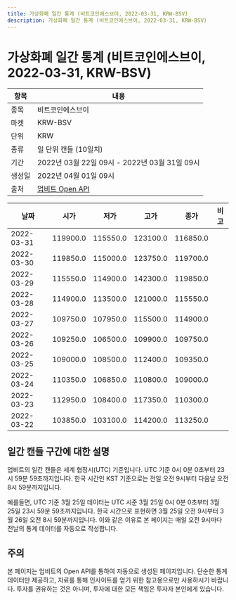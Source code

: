 ```yaml
---
title: 가상화폐 일간 통계 (비트코인에스브이, 2022-03-31, KRW-BSV)
description: 가상화폐 일간 통계 (비트코인에스브이, 2022-03-31, KRW-BSV)
---
```



가상화폐 일간 통계 (비트코인에스브이, 2022-03-31, KRW-BSV)
===

|항목|내용|
|--|--|
|종목|비트코인에스브이|
|마켓|KRW-BSV|
|단위|KRW|
|종류|일 단위 캔들 (10일치)|
|기간|2022년 03월 22일 09시 - 2022년 03월 31일 09시|
|생성일|2022년 04월 01일 09시|
|출처|[업비트 Open API](https://docs.upbit.com)|


|날짜|시가|저가|고가|종가|비고|
|--|--|--|--|--|--|
|2022-03-31|119900.0|115550.0|123100.0|116850.0|    |
|2022-03-30|119850.0|115000.0|123750.0|119700.0|    |
|2022-03-29|115550.0|114900.0|142300.0|119850.0|    |
|2022-03-28|114900.0|113500.0|121000.0|115550.0|    |
|2022-03-27|109750.0|107950.0|115500.0|114900.0|    |
|2022-03-26|109250.0|106500.0|109900.0|109750.0|    |
|2022-03-25|109000.0|108500.0|112400.0|109350.0|    |
|2022-03-24|110350.0|106850.0|110800.0|109000.0|    |
|2022-03-23|112950.0|108400.0|117350.0|110300.0|    |
|2022-03-22|103850.0|103100.0|114200.0|113250.0|    |


일간 캔들 구간에 대한 설명
---


업비트의 일간 캔들은 세계 협정시(UTC) 기준입니다. 
UTC 기준 0시 0분 0초부터 23시 59분 59초까지입니다. 
한국 시간인 KST 기준으로는 전일 오전 9시부터 다음날 오전 8시 59분까지입니다. 


예를들면, UTC 기준 3월 25일 데이터는 UTC 시준 3월 25일 0시 0분 0초부터 3월 25일 23시 59분 59초까지입니다. 
한국 시간으로 표현하면 3월 25일 오전 9시부터 3월 26일 오전 8시 59분까지입니다. 
이와 같은 이유로 본 페이지는 매일 오전 9시마다 전날의 통계 데이터를 자동으로 작성합니다. 


주의
---


본 페이지는 업비트의 Open API를 통하여 자동으로 생성된 페이지입니다. 
단순한 통계 데이터만 제공하고, 자료를 통해 인사이트를 얻기 위한 참고용으로만 사용하시기 바랍니다. 
투자를 권유하는 것은 아니며, 투자에 대한 모든 책임은 투자자 본인에게 있습니다. 
